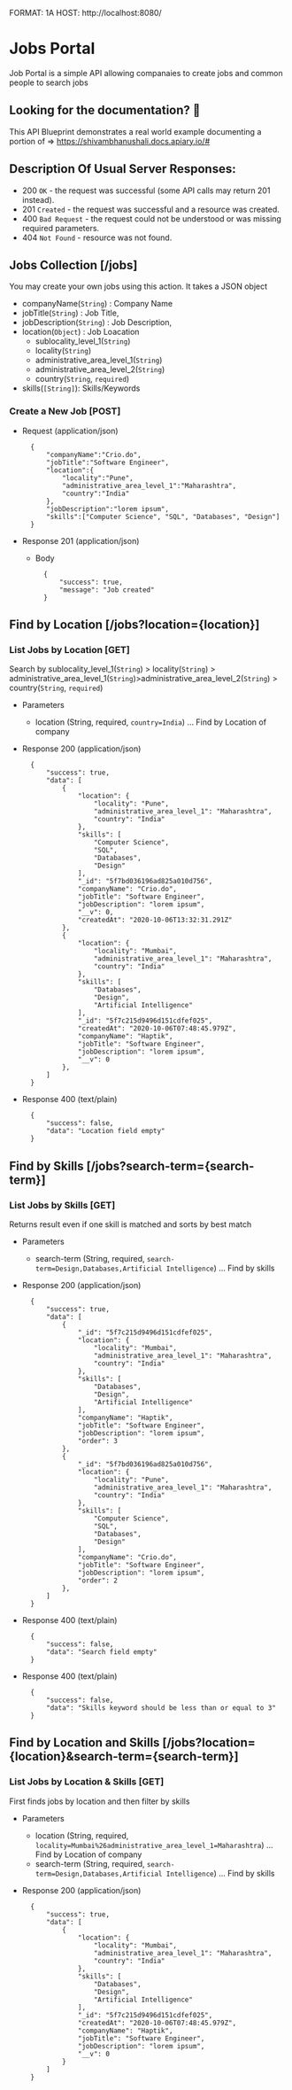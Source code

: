 FORMAT: 1A
HOST: http://localhost:8080/

# Jobs Portal 

Job Portal is a simple API allowing companaies to create jobs and common people to search jobs

## Looking for the documentation? 📝

This API Blueprint demonstrates a real world example documenting a portion of  => https://shivambhanushali.docs.apiary.io/#


## Description Of Usual Server Responses:

+ 200 `OK` - the request was successful (some API calls may return 201 instead).
+ 201 `Created` - the request was successful and a resource was created.
+ 400 `Bad Request` - the request could not be understood or was missing required parameters.
+ 404 `Not Found` - resource was not found.


## Jobs Collection [/jobs]

You may create your own jobs using this action. It takes a JSON
object  
+ companyName(`String`) : Company Name 
+ jobTitle(`String`) : Job Title, 
+ jobDescription(`String`) : Job Description, 
+ location(`Object`) : Job Loacation
    + sublocality_level_1(`String`) 
    + locality(`String`)
    + administrative_area_level_1(`String`)
    + administrative_area_level_2(`String`)
    + country(`String`, `required`)
+ skills(`[String]`): Skills/Keywords

### Create a New Job [POST]



+ Request (application/json)

        {
            "companyName":"Crio.do",
            "jobTitle":"Software Engineer",
            "location":{
                "locality":"Pune",
                "administrative_area_level_1":"Maharashtra",
                "country":"India"
            },
            "jobDescription":"lorem ipsum",
            "skills":["Computer Science", "SQL", "Databases", "Design"]
        }

+ Response 201 (application/json)

    + Body

            {
                "success": true,
                "message": "Job created"
            }

## Find by Location [/jobs?location={location}]

### List Jobs by Location [GET]
Search by sublocality_level_1(`String`) > locality(`String`) > administrative_area_level_1(`String`)>administrative_area_level_2(`String`) > country(`String`, `required`)
+ Parameters
    + location (String, required, `country=India`) ... Find by Location of company
    

+ Response 200 (application/json)

        {
            "success": true,
            "data": [
                {
                    "location": {
                        "locality": "Pune",
                        "administrative_area_level_1": "Maharashtra",
                        "country": "India"
                    },
                    "skills": [
                        "Computer Science",
                        "SQL",
                        "Databases",
                        "Design"
                    ],
                    "_id": "5f7bd036196ad825a010d756",
                    "companyName": "Crio.do",
                    "jobTitle": "Software Engineer",
                    "jobDescription": "lorem ipsum",
                    "__v": 0,
                    "createdAt": "2020-10-06T13:32:31.291Z"
                },
                {
                    "location": {
                        "locality": "Mumbai",
                        "administrative_area_level_1": "Maharashtra",
                        "country": "India"
                    },
                    "skills": [
                        "Databases",
                        "Design",
                        "Artificial Intelligence"
                    ],
                    "_id": "5f7c215d9496d151cdfef025",
                    "createdAt": "2020-10-06T07:48:45.979Z",
                    "companyName": "Haptik",
                    "jobTitle": "Software Engineer",
                    "jobDescription": "lorem ipsum",
                    "__v": 0
                },
            ]
        }

+ Response 400 (text/plain)

        {
            "success": false,
            "data": "Location field empty"
        }

## Find by Skills [/jobs?search-term={search-term}]
### List Jobs by Skills [GET]
Returns result even if one skill is matched and sorts by best match
+ Parameters
    + search-term (String, required, `search-term=Design,Databases,Artificial Intelligence`) ... Find by skills
    

+ Response 200 (application/json)

        {
            "success": true,
            "data": [
                {
                    "_id": "5f7c215d9496d151cdfef025",
                    "location": {
                        "locality": "Mumbai",
                        "administrative_area_level_1": "Maharashtra",
                        "country": "India"
                    },
                    "skills": [
                        "Databases",
                        "Design",
                        "Artificial Intelligence"
                    ],
                    "companyName": "Haptik",
                    "jobTitle": "Software Engineer",
                    "jobDescription": "lorem ipsum",
                    "order": 3
                },
                {
                    "_id": "5f7bd036196ad825a010d756",
                    "location": {
                        "locality": "Pune",
                        "administrative_area_level_1": "Maharashtra",
                        "country": "India"
                    },
                    "skills": [
                        "Computer Science",
                        "SQL",
                        "Databases",
                        "Design"
                    ],
                    "companyName": "Crio.do",
                    "jobTitle": "Software Engineer",
                    "jobDescription": "lorem ipsum",
                    "order": 2
                },
            ]
        }
        
        
+ Response 400 (text/plain)

        {
            "success": false,
            "data": "Search field empty"
        }
        
        
+ Response 400 (text/plain)

        {
            "success": false,
            "data": "Skills keyword should be less than or equal to 3"
        }
        
        
## Find by Location and Skills [/jobs?location={location}&search-term={search-term}]
### List Jobs by Location & Skills [GET]
First finds jobs by location and then filter by skills
+ Parameters
    + location (String, required, `locality=Mumbai%26administrative_area_level_1=Maharashtra`) ... Find by Location of company
    + search-term (String, required, `search-term=Design,Databases,Artificial Intelligence`) ... Find by skills

+ Response 200 (application/json)

        {
            "success": true,
            "data": [
                {
                    "location": {
                        "locality": "Mumbai",
                        "administrative_area_level_1": "Maharashtra",
                        "country": "India"
                    },
                    "skills": [
                        "Databases",
                        "Design",
                        "Artificial Intelligence"
                    ],
                    "_id": "5f7c215d9496d151cdfef025",
                    "createdAt": "2020-10-06T07:48:45.979Z",
                    "companyName": "Haptik",
                    "jobTitle": "Software Engineer",
                    "jobDescription": "lorem ipsum",
                    "__v": 0
                }
            ]
        }
